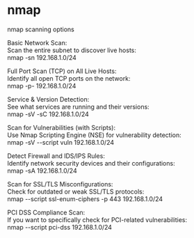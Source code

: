 # nmap

nmap scanning options 


Basic Network Scan:</br>
Scan the entire subnet to discover live hosts:</br>
nmap -sn 192.168.1.0/24</br>


Full Port Scan (TCP) on All Live Hosts:</br>
Identify all open TCP ports on the network:</br>
nmap -p- 192.168.1.0/24</br>


Service & Version Detection:</br>
See what services are running and their versions:</br>
nmap -sV -sC 192.168.1.0/24</br>


Scan for Vulnerabilities (with Scripts):</br>
Use Nmap Scripting Engine (NSE) for vulnerability detection:</br>
nmap -sV --script vuln 192.168.1.0/24</br>


Detect Firewall and IDS/IPS Rules:</br>
Identify network security devices and their configurations:</br>
nmap -sA 192.168.1.0/24</br>


Scan for SSL/TLS Misconfigurations:</br>
Check for outdated or weak SSL/TLS protocols:</br>
nmap --script ssl-enum-ciphers -p 443 192.168.1.0/24</br>


PCI DSS Compliance Scan:</br>
If you want to specifically check for PCI-related vulnerabilities:</br>
nmap --script pci-dss 192.168.1.0/24</br>

